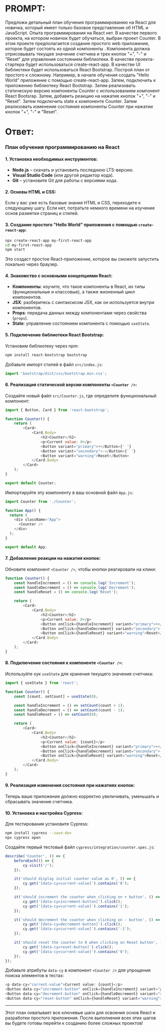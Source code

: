 # PROMPT:

Предложи детальный план обучения программированию на React для новичка, который имеет только базовое представление об HTML и JavaScript. Опыта программирования на React нет. В качестве первого проекта, на котором новичок будет обучаться, выбран проект Counter. В этом проекте предполагается создание простого web приложения, которое будет состоять из одной компоненты <Counter />. Компонента должна отрисовывать текущее значение счетчика и трех кнопок "+", "-" и "Reset" для управления состоянием библиотеки. В качестве проекта-стартера будет использоваться create-react-app. В качестве UI библиотеки будет использоваться React Bootstrap. Построй план от простого к сложному. Например, в начале обучения создать "Hello World" приложение с помощью create-react-app. Затем, подключить к приложению библиотеку React Bootstrap. Затем реализовать статическую версию компоненты Counter с использованием компонент React Bootsrap. Затем, добавить реакцию на нажатие кнопок "+", "-" и "Reset". Затем подключить state к компоненте Counter. Затем реализовать изменение состояния компоненты Counter при нажатии кнопок "+", "-" и "Reset".

# Ответ:

### План обучения программированию на React

#### 1. Установка необходимых инструментов:
   - **Node.js** – скачать и установить последнюю LTS-версию.
   - **Visual Studio Code** (или другой редактор кода).
   - **Git** – установите Git для работы с версиями кода.
   
#### 2. Основы HTML и CSS:
   Если у вас уже есть базовые знания HTML и CSS, переходите к следующему шагу. Если нет, потратьте немного времени на изучение основ разметки страниц и стилей.

#### 3. Создание простого "Hello World" приложения с помощью `create-react-app`:
   ```bash
   npx create-react-app my-first-react-app
   cd my-first-react-app
   npm start
   ```
   Это создаст простое React-приложение, которое вы сможете запустить локально через браузер.

#### 4. Знакомство с основными концепциями React:
   - **Компоненты**: изучите, что такое компоненты в React, их типы (функциональные и классовые), а также жизненный цикл компонентов.
   - **JSX**: разберитесь с синтаксисом JSX, как он используется внутри компонентов.
   - **Props**: передача данных между компонентами через свойства (`props`).
   - **State**: управление состоянием компонента с помощью `useState`.

#### 5. Подключение библиотеки React Bootstrap:
   Установим библиотеку через npm:
   ```bash
   npm install react-bootstrap bootstrap
   ```
   Добавьте импорт стилей в файл `src/index.js`:
   ```javascript
   import 'bootstrap/dist/css/bootstrap.min.css';
   ```

#### 6. Реализация статической версии компоненты `<Counter />`:
   Создайте новый файл `src/Counter.js`, где определите функциональный компонент:
   ```javascript
   import { Button, Card } from 'react-bootstrap';

   function Counter() {
       return (
           <Card>
               <Card.Body>
                   <h2>Counter</h2>
                   <p>Current value: 0</p>
                   <Button variant="primary">+</Button>{' '}
                   <Button variant="secondary">-</Button>{' '}
                   <Button variant="warning">Reset</Button>
               </Card.Body>
           </Card>
       );
   }

   export default Counter;
   ```
   Импортируйте эту компоненту в ваш основной файл `App.js`:
   ```javascript
   import Counter from './Counter';

   function App() {
     return (
       <div className="App">
         <Counter />
       </div>
     );
   }

   export default App;
   ```

#### 7. Добавление реакции на нажатия кнопок:
   Обновите компонент `<Counter />`, чтобы кнопки реагировали на клики:
   ```javascript
   function Counter() {
       const handleIncrement = () => console.log('Increment');
       const handleDecrement = () => console.log('Decrement');
       const handleReset = () => console.log('Reset');

       return (
           <Card>
               <Card.Body>
                   <h2>Counter</h2>
                   <p>Current value: 0</p>
                   <Button onClick={handleIncrement} variant="primary">+</Button>{' '}
                   <Button onClick={handleDecrement} variant="secondary">-</Button>{' '}
                   <Button onClick={handleReset} variant="warning">Reset</Button>
               </Card.Body>
           </Card>
       );
   }
   ```

#### 8. Подключение состояния к компоненте `<Counter />`:
   Используйте хук `useState` для хранения текущего значения счетчика:
   ```javascript
   import { useState } from 'react';

   function Counter() {
       const [count, setCount] = useState(0);

       const handleIncrement = () => setCount(count + 1);
       const handleDecrement = () => setCount(count - 1);
       const handleReset = () => setCount(0);

       return (
           <Card>
               <Card.Body>
                   <h2>Counter</h2>
                   <p>Current value: {count}</p>
                   <Button onClick={handleIncrement} variant="primary">+</Button>{' '}
                   <Button onClick={handleDecrement} variant="secondary">-</Button>{' '}
                   <Button onClick={handleReset} variant="warning">Reset</Button>
               </Card.Body>
           </Card>
       );
   }
   ```

#### 9. Реализация изменения состояния при нажатиях кнопок:
   Теперь ваше приложение должно корректно увеличивать, уменьшать и сбрасывать значение счетчика.

#### 10. Установка и настройка Cypress:
   Для тестирования установите Cypress:
   ```bash
   npm install cypress --save-dev
   npx cypress open
   ```
   Создайте первый тестовый файл `cypress/integration/counter.spec.js`:
   ```javascript
   describe('Counter', () => {
       beforeEach(() => {
           cy.visit('/');
       });

       it('should display initial counter value as 0', () => {
           cy.get('[data-cy=current-value]').contains('0');
       });

       it('should increment the counter when clicking on + button', () => {
           cy.get('[data-cy=increment-button]').click();
           cy.get('[data-cy=current-value]').contains('1');
       });

       it('should decrement the counter when clicking on - button', () => {
           cy.get('[data-cy=decrement-button]').click();
           cy.get('[data-cy=current-value]').contains('-1');
       });

       it('should reset the counter to 0 when clicking on Reset button', () => {
           cy.get('[data-cy=reset-button]').click();
           cy.get('[data-cy=current-value]').contains('0');
       });
   });
   ```
   Добавьте атрибуты `data-cy` в компонент `<Counter />` для упрощения поиска элементов в тестах:
   ```javascript
   <p data-cy="current-value">Current value: {count}</p>
   <Button data-cy="increment-button" onClick={handleIncrement} variant="primary">+</Button>{' '}
   <Button data-cy="decrement-button" onClick={handleDecrement} variant="secondary">-</Button>{' '}
   <Button data-cy="reset-button" onClick={handleReset} variant="warning">Reset</Button>
   ```

---

Этот план охватывает все ключевые шаги для освоения основ React и разработки простого приложения. После выполнения всех этих шагов вы будете готовы перейти к созданию более сложных проектов!